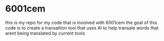 # 6001cem
this is my repo for my code that is involved with 6001cem 
the goal of this code is to create a transaltion tool that uses AI to help transale words that arent being translated by current tools
